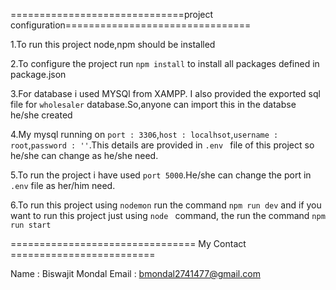 ==============================project configuration================================

1.To run this project node,npm should be installed


2.To configure the project run `npm install` to install all packages defined in package.json


3.For database i used MYSQl from XAMPP. I also provided the exported sql file for `wholesaler` database.So,anyone can import this in the databse he/she created


4.My mysql running on `port : 3306`,`host : localhsot`,`username : root`,`password : ''`.This details are provided in `.env ` file of this project so he/she can change as he/she need.


5.To run the project i have used `port 5000`.He/she can change the port in `.env` file as her/him need.


6.To run this project using `nodemon` run the command `npm run dev` and if you want to run this project just using `node ` command, the run the command `npm run start`


================================ My Contact =========================

Name : Biswajit Mondal
Email : bmondal2741477@gmail.com